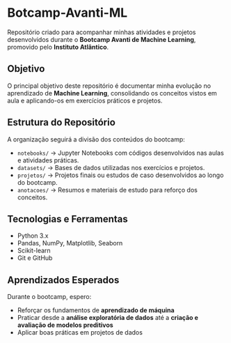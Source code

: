 # Botcamp-Avanti-ML
Repositório criado para acompanhar minhas atividades e projetos desenvolvidos durante o **Bootcamp Avanti de Machine Learning**, promovido pelo **Instituto Atlântico**.

## Objetivo

O principal objetivo deste repositório é documentar minha evolução no aprendizado de **Machine Learning**, consolidando os conceitos vistos em aula e aplicando-os em exercícios práticos e projetos.

## Estrutura do Repositório

A organização seguirá a divisão dos conteúdos do bootcamp:

* `notebooks/` → Jupyter Notebooks com códigos desenvolvidos nas aulas e atividades práticas.
* `datasets/` → Bases de dados utilizadas nos exercícios e projetos.
* `projetos/` → Projetos finais ou estudos de caso desenvolvidos ao longo do bootcamp.
* `anotacoes/` → Resumos e materiais de estudo para reforço dos conceitos.

## Tecnologias e Ferramentas

* Python 3.x
* Pandas, NumPy, Matplotlib, Seaborn
* Scikit-learn
* Git e GitHub

## Aprendizados Esperados

Durante o bootcamp, espero:

* Reforçar os fundamentos de **aprendizado de máquina**
* Praticar desde a **análise exploratória de dados** até a **criação e avaliação de modelos preditivos**
* Aplicar boas práticas em projetos de dados
